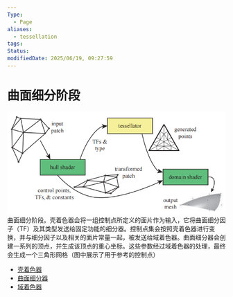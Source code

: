 ```yaml
---
Type:
  - Page
aliases:
  - tessellation
tags: 
Status: 
modifiedDate: 2025/06/19, 09:27:59
---
```


# 曲面细分阶段

![](assets/曲面细分阶段-1.png)
曲面细分阶段。壳着色器会将一组控制点所定义的面片作为输入，它将曲面细分因子（TF）及其类型发送给固定功能的细分器。控制点集会按照壳着色器进行变换，并与细分因子以及相关的面片常量一起，被发送给域着色器。曲面细分器会创建一系列的顶点，并生成该顶点的重心坐标。这些参数经过域着色器的处理，最终会生成一个三角形网格（图中展示了用于参考的控制点）

-  [壳着色器](壳着色器.md)
-  [曲面细分器](曲面细分器.md)
-  [域着色器](域着色器.md)
